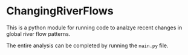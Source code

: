 # ChangingRiverFlows

This is a python module for running code to analzye recent changes in global river flow patterns.

The entire analysis can be completed by running the ```main.py``` file.




